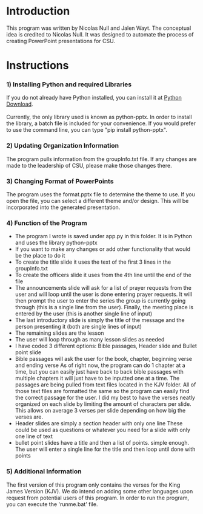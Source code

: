 # Introduction

This program was written by Nicolas Null and Jalen Wayt. The conceptual idea is credited to Nicolas Null.
It was designed to automate the process of creating PowerPoint presentations for CSU.

# Instructions
### 1) Installing Python and required Libraries

If you do not already have Python installed, you can install it at [Python Download](https://www.python.org/downloads/).
<br /><br />
Currently, the only library used is known as python-pptx. In order to install the library, a batch file is included for your convenience. If you would prefer to use the command line, you can type "pip install python-pptx".

### 2) Updating Organization Information 

The program pulls information from the groupInfo.txt file. If any changes are made to the leadership of CSU, please make those changes there.

### 3) Changing Format of PowerPoints 

The program uses the format.pptx file to determine the theme to use. If you open the file, you can select a different theme and/or design. This will be incorporated into the generated presentation.

### 4) Function of the Program

- The program I wrote is saved under app.py in this folder. It is in Python and uses the library python-pptx
- If you want to make any changes or add other functionality that would be the place to do it
- To create the title slide it uses the text of the first 3 lines in the groupInfo.txt
- To create the officers slide it uses from the 4th line until the end of the file
- The announcements slide will ask for a list of prayer requests from the user and will loop until
  the user is done entering prayer requests. It will then prompt the user to enter the series the group 
  is currently going through (this is a single line from the user). Finally, the meeting place is entered
  by the user (this is another single line of input)
- The last introductory slide is simply the title of the message and the person presenting it (both are 
  single lines of input)
- The remaining slides are the lesson
- The user will loop through as many lesson slides as needed
- I have coded 3 different options: Bible passages, Header slide and Bullet point slide
- Bible passages will ask the user for the book, chapter, beginning verse and ending verse
  As of right now, the program can do 1 chapter at a time, but you can easily just have back
  to back bible passages with multiple chapters it will just have to be inputted one at a time.
  The passages are being pulled from text files located in the KJV folder. All of those text files
  are formatted the same so the program can easily find the correct passage for the user.
  I did my best to have the verses neatly organized on each slide by limiting the amount of characters 
  per slide. This allows on average 3 verses per slide depending on how big the verses are.
- Header slides are simply a section header with only one line 
  These could be used as questions or whatever you need for a slide with only one line of text
- bullet point slides have a title and then a list of points. simple enough.
  The user will enter a single line for the title and then loop until done with points

### 5) Additional Information 

The first version of this program only contains the verses for the King James Version (KJV). We do intend on adding some other languages upon request from potential users of this program.
In order to run the program, you can execute the 'runme.bat' file.
